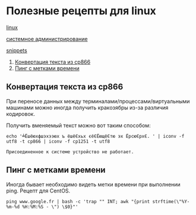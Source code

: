 # Полезные рецепты для linux

[linux](./meta_linux.md)

[системное администрирование](./meta_sistemnoe_administrirovanie.md)

[snippets](./meta_snippets.md)

1. [Конвертация текста из cp866](#Конвертация-текста-из-cp866)
1. [Пинг с метками времени](#Пинг-с-метками-времени)

## Конвертация текста из cp866

При переносе данных между терминалами/процессами/виртуальными машинами можно
иногда получить кракозябры из-за различия кодировок.

Получить вменяемый текст можно вот таким способом:

```shell
echo '╧Ёшёюхфшэхээюх ъ ёшёЄхьх єёЄЁющёЄтю эх ЁрсюЄрхЄ. ' | iconv -f utf8 -t cp866 | iconv -f cp1251 -t utf8
```

```shell
Присоединенное к системе устройство не работает.
```

## Пинг с метками времени

Иногда бывает необходимо видеть метки времени при выполнении ping. Рецепт для
CentOS.

```shell
ping www.google.fr | bash -c 'trap "" INT; awk "{print strftime(\"%Y-%m-%d %H:%M:%S - \") \$0}"'
```
